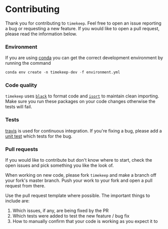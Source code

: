 # Contributing

Thank you for contributing to `timekeep`. Feel free to open an issue reporting a bug
or requesting a new feature. If you would like to open a pull request, please read
the information below.

### Environment
If you are using [conda] you can get the correct development environment by running
the command

```python
conda env create -n timekeep-dev -f environment.yml
```

### Code quality
`timekeep` uses [`black`][black] to format code and [`isort`][isort] to maintain clean
importing. Make sure you run these packages on your code changes otherwise the tests will fail.

### Tests
[travis][travis] is used for continuous integration. If you're fixing a bug, please add a [unit test][tests]
which tests for the bug.

### Pull requests
If you would like to contribute but don't know where to start, check the open issues and pick something you
like the look of.

When working on new code, please fork `timekeep` and make a branch off your fork's master branch.
Push your work to your fork and open a pull request from there.

Use the pull request template where possible. The important things to include are:
1. Which issues, if any, are being fixed by the PR
2. Which tests were added to test the new feature / bug fix
3. How to manually confirm that your code is working as you expect it to

[black]: https://github.com/psf/black
[conda]: https://www.anaconda.com/
[isort]: https://github.com/search?q=isort
[travis]: https://travis-ci.com/

[tests]: tests/